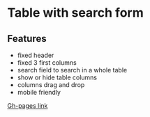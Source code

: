 # Table with search form

## Features

- fixed header
- fixed 3 first columns
- search field to search in a whole table
- show or hide table columns
- columns drag and drop
- mobile friendly

[Gh-pages link](https://factorng.github.io/table-with-search-and-pagination/)
